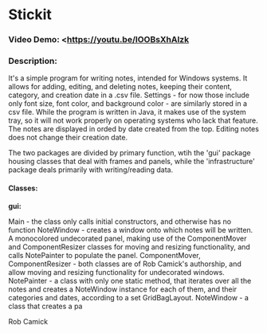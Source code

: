# Stickit
### Video Demo:  <https://youtu.be/lOOBsXhAlzk
### Description:
It's a simple program for writing notes, intended for Windows systems. It allows for adding, editing, and deleting notes, keeping their content, category,
and creation date in a .csv file. Settings - for now those include only font size, font color, and background color - are similarly stored in a csv file.
While the program is written in Java, it makes use of the system tray, so it will not work properly on operating systems who lack that feature. 
The notes are displayed in orded by date created from the top. Editing notes does not change their creation date. 


The two packages are divided by primary function, wtih the 'gui' package housing classes that deal with frames and panels,
while the 'infrastructure' package deals primarily with writing/reading data.

#### Classes:

**gui:**

Main - the class only calls initial constructors, and otherwise has no function
NoteWindow - creates a window onto which notes will be written. A monocolored undecorated panel, making use of the ComponentMover and ComponentResizer classes
for moving and resizing functionality, and calls NotePainter to populate the panel.
ComponentMover, ComponentResizer - both classes are of Rob Camick's authorship, and allow moving and resizing functionality for undecorated windows.
NotePainter - a class with only one static method, that iterates over all the notes and creates a NoteWindow instance for each of them, and  their categories and dates,
according to a set GridBagLayout. 
NoteWindow - a class that creates a pa

Rob Camick
